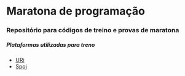 <h1>Maratona de programação</h1>

<h3>Repositório para códigos de treino e provas de maratona</h3>

<h5>Plataformas utilizadas para treno</h5>

<ul>
<li>
  <a href="https://www.urionlinejudge.com.br/judge/pt/profile/174778" target="_blank">URi</a>
</li>
<li>
  <a href="http://br.spoj.com/" target="_blank">Spoj</a>
</li>
</ul>

